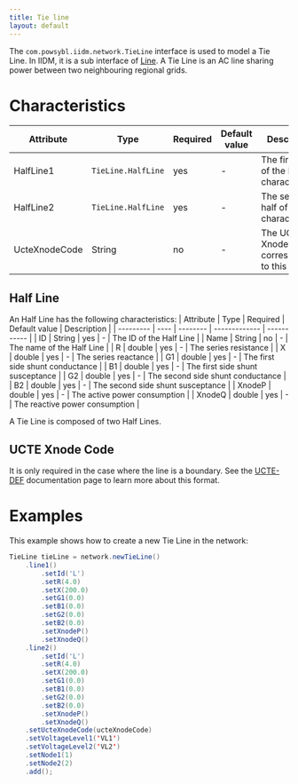 ```yaml
---
title: Tie line
layout: default
---
```


The `com.powsybl.iidm.network.TieLine` interface is used to model a Tie Line. In IIDM, it is a sub interface of
[Line](line.md). A Tie Line is an AC line sharing power between two neighbouring regional grids.

# Characteristics
| Attribute | Type | Required | Default value | Description |
| --------- | ---- | -------- | ------------- | ----------- |
| HalfLine1 | `TieLine.HalfLine` | yes | - | The first half of the line characteristics |
| HalfLine2 | `TieLine.HalfLine` | yes | - | The second half of the line characteristics |
| UcteXnodeCode | String | no | - | The UCTE Xnode code corresponding to this line |

## Half Line
An Half Line has the following characteristics:
| Attribute | Type | Required | Default value | Description |
| --------- | ---- | -------- | ------------- | ----------- |
| ID | String | yes | - | The ID of the Half Line |
| Name | String | no | - | The name of the Half Line |
| R | double | yes | - | The series resistance |
| X | double | yes | - | The series reactance |
| G1 | double | yes | - | The first side shunt conductance |
| B1 | double | yes | - | The first side shunt susceptance |
| G2 | double | yes | - | The second side shunt conductance |
| B2 | double | yes | - | The second side shunt susceptance |
| XnodeP | double | yes | - | The active power consumption |
| XnodeQ | double | yes | - | The reactive power consumption |

A Tie Line is composed of two Half Lines.

## UCTE Xnode Code
It is only required in the case where the line is a boundary. See the [UCTE-DEF](../importer/ucte.md) documentation
page to learn more about this format.

# Examples
This example shows how to create a new Tie Line in the network:
```java
TieLine tieLine = network.newTieLine()
    .line1()
        .setId('L')
        .setR(4.0)
        .setX(200.0)
        .setG1(0.0)
        .setB1(0.0)
        .setG2(0.0)
        .setB2(0.0)
        .setXnodeP()
        .setXnodeQ()
    .line2()
        .setId('L')
        .setR(4.0)
        .setX(200.0)
        .setG1(0.0)
        .setB1(0.0)
        .setG2(0.0)
        .setB2(0.0)
        .setXnodeP()
        .setXnodeQ()
    .setUcteXnodeCode(ucteXnodeCode)
    .setVoltageLevel1('VL1')
    .setVoltageLevel2('VL2')
    .setNode1(1)
    .setNode2(2)
    .add();
```
